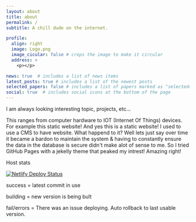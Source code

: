 ```yaml
---
layout: about
title: about
permalink: /
subtitle: A chill dude on the internet.

profile:
  align: right
  image: Logo.png
  image_cicular: false # crops the image to make it circular
  address: >
    <p></p>

news: true  # includes a list of news items
latest_posts: true # includes a list of the newest posts
selected_papers: false # includes a list of papers marked as "selected={true}"
social: true  # includes social icons at the bottom of the page
---
```


I am always looking interesting topic, projects, etc...

This ranges from computer hardware to IOT (Internet Of Things) devices. For example this static website! And yes this is a static website! I used to use a CMS to have website. What happend to it? Well lets just say over time it became a bardon to maintain the system & having to constantly ensure the data in the database is secure didn't make alot of sense to me. So I tried GitHub Pages with a jekelly theme that peaked my intrest! Amazing right!

Host stats

[![Netlify Deploy Status](https://api.netlify.com/api/v1/badges/2db70e67-cff7-46ea-bcd9-452f0ac82941/deploy-status)](https://app.netlify.com/sites/timely-mandazi-be33df/deploys)

success = latest commit in use

building = new version is being bult

fail/errors = There was an issue deploying. Auto rollback to last usable version.
